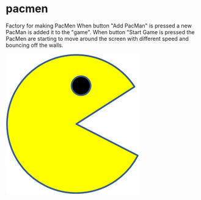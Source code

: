 # pacmen
Factory for making PacMen
When button "Add PacMan" is pressed a new PacMan is added it to the "game". When button "Start Game is pressed the PacMen are starting to move around the screen with different speed and bouncing off the walls. 

<img src="PacMan1.png">
